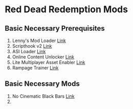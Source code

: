 # Red Dead Redemption Mods

## Basic Necessary Prerequisites
1. Lenny's Mod Loader [Link](https://www.rdr2mods.com/downloads/rdr2/tools/76-lennys-mod-loader-rdr/)
2. Scripthook v2 [Link](https://www.nexusmods.com/reddeadredemption2/mods/1472?tab=description)
3. ASI Loader [Link](https://www.nexusmods.com/reddeadredemption2/mods/1472?tab=files)
4. Online Content Unlocker [Link](https://www.nexusmods.com/reddeadredemption2/mods/1688)
5. Lite Multiplayer Asset Enabler [Link](https://www.nexusmods.com/reddeadredemption2/mods/5304)
6. Rampage Trainer [Link](https://www.nexusmods.com/reddeadredemption2/mods/233)

## Basic Necessary Mods
1. No Cinematic Black Bars [Link](https://github.com/azminasrullah365/rdr2mods/tree/main/No%20Cinematic%20Black%20Bars)
2. 
